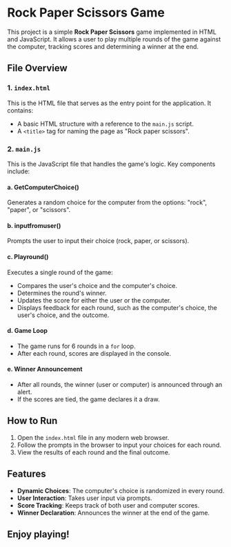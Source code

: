 # Rock Paper Scissors Game

This project is a simple **Rock Paper Scissors** game implemented in HTML and JavaScript. It allows a user to play multiple rounds of the game against the computer, tracking scores and determining a winner at the end.

## File Overview

### 1. `index.html`
This is the HTML file that serves as the entry point for the application. It contains:

- A basic HTML structure with a reference to the `main.js` script.
- A `<title>` tag for naming the page as "Rock paper scissors".

### 2. `main.js`
This is the JavaScript file that handles the game's logic. Key components include:

#### a. **GetComputerChoice()**
Generates a random choice for the computer from the options: "rock", "paper", or "scissors".

#### b. **inputfromuser()**
Prompts the user to input their choice (rock, paper, or scissors).

#### c. **Playround()**
Executes a single round of the game:
- Compares the user's choice and the computer's choice.
- Determines the round's winner.
- Updates the score for either the user or the computer.
- Displays feedback for each round, such as the computer's choice, the user's choice, and the outcome.

#### d. **Game Loop**
- The game runs for 6 rounds in a `for` loop.
- After each round, scores are displayed in the console.

#### e. **Winner Announcement**
- After all rounds, the winner (user or computer) is announced through an alert.
- If the scores are tied, the game declares it a draw.

## How to Run

1. Open the `index.html` file in any modern web browser.
2. Follow the prompts in the browser to input your choices for each round.
3. View the results of each round and the final outcome.

## Features

- **Dynamic Choices**: The computer's choice is randomized in every round.
- **User Interaction**: Takes user input via prompts.
- **Score Tracking**: Keeps track of both user and computer scores.
- **Winner Declaration**: Announces the winner at the end of the game.

## Enjoy playing!
